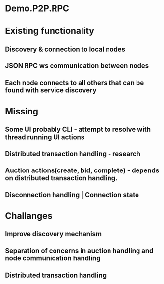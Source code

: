 # Demo.P2P.RPC

# Existing functionality
## Discovery & connection to local nodes
## JSON RPC ws communication between nodes
## Each node connects to all others that can be found with service discovery

# Missing 
## Some UI probably CLI - attempt to resolve with thread running UI actions
## Distributed transaction handling - research
## Auction actions(create, bid, complete) - depends on distributed transaction handling.
## Disconnection handling | Connection state

# Challanges
## Improve discovery mechanism 
## Separation of concerns in auction handling and node communication handling
## Distributed transaction handling